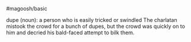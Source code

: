 #magoosh/basic

dupe (noun): a person who is easily tricked or swindled 
The charlatan mistook the crowd for a bunch of dupes, but the crowd was quickly on to him and decried 
his bald-faced attempt to bilk them. 

